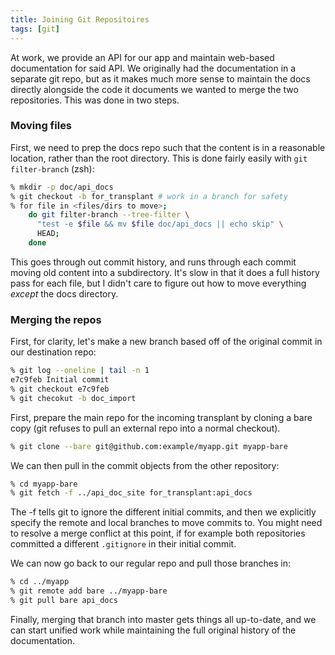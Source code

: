```yaml
---
title: Joining Git Repositoires
tags: [git]
---
```


At work, we provide an API for our app and maintain web-based
documentation for said API. We originally had the documentation in a
separate git repo, but as it makes much more sense to maintain the docs
directly alongside the code it documents we wanted to merge the two
repositories. This was done in two steps.

<!-- EXCERPT -->

### Moving files

First, we need to prep the docs repo such that the content is in a
reasonable location, rather than the root directory. This is done fairly
easily with `git filter-branch` (zsh):

```bash
% mkdir -p doc/api_docs
% git checkout -b for_transplant # work in a branch for safety
% for file in <files/dirs to move>;
    do git filter-branch --tree-filter \
      "test -e $file && mv $file doc/api_docs || echo skip" \
      HEAD;
    done
```

This goes through out commit history, and runs through each commit
moving old content into a subdirectory. It's slow in that it does a full
history pass for each file, but I didn't care to figure out how to move
everything _except_ the docs directory.

### Merging the repos

First, for clarity, let's make a new branch based off of the original
commit in our destination repo:

```bash
% git log --oneline | tail -n 1
e7c9feb Initial commit
% git checkout e7c9feb
% git checokut -b doc_import
```

First, prepare the main repo for the incoming transplant by cloning a
bare copy (git refuses to pull an external repo into a normal checkout).

```bash
% git clone --bare git@github.com:example/myapp.git myapp-bare
```

We can then pull in the commit objects from the other repository:

```bash
% cd myapp-bare
% git fetch -f ../api_doc_site for_transplant:api_docs
```

The -f tells git to ignore the different initial commits, and then we
explicitly specify the remote and local branches to move commits to. You
might need to resolve a merge conflict at this point, if for example
both repositories committed a different `.gitignore` in their initial
commit.

We can now go back to our regular repo and pull those branches in:

```bash
% cd ../myapp
% git remote add bare ../myapp-bare
% git pull bare api_docs
```

Finally, merging that branch into master gets things all up-to-date, and
we can start unified work while maintaining the full original history of
the documentation.

